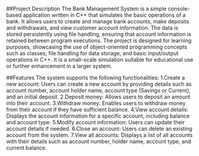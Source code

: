 ##Project Description
The Bank Management System is a simple console-based application written in C++ that simulates the basic operations of a bank. It allows users to create and manage bank accounts, make deposits and withdrawals, and view customer account information. The data is stored persistently using file handling, ensuring that account information is retained between program executions.
The project is designed for learning purposes, showcasing the use of object-oriented programming concepts such as classes, file handling for data storage, and basic input/output operations in C++. It is a small-scale simulation suitable for educational use or further enhancement in a larger system.

##Features
The system supports the following functionalities:
  1.Create a new account: Users can create a new account by providing details such as account number, account holder name, account type (Savings or Current), and an initial deposit.
  2.Deposit money: Allows users to deposit an amount into their account.
  3.Withdraw money: Enables users to withdraw money from their account if they have sufficient balance.
  4.View account details: Displays the account information for a specific account, including balance and account type.
  5.Modify account information: Users can update their account details if needed.
  6.Close an account: Users can delete an existing account from the system.
  7.View all accounts: Displays a list of all accounts with their details such as account number, holder name, account type, and current balance.
